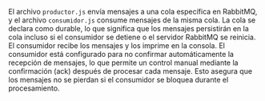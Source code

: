 El archivo `productor.js` envía mensajes a una cola específica en RabbitMQ, y el archivo `consumidor.js` consume mensajes de la misma cola. La cola se declara como durable, lo que significa que los mensajes persistirán en la cola incluso si el consumidor se detiene o el servidor RabbitMQ se reinicia. El consumidor recibe los mensajes y los imprime en la consola. El consumidor está configurado para no confirmar automáticamente la recepción de mensajes, lo que permite un control manual mediante la confirmación (ack) después de procesar cada mensaje. Esto asegura que los mensajes no se pierdan si el consumidor se bloquea durante el procesamiento.

